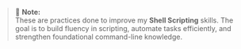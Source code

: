 > 📝 **Note:**  
These are practices done to improve my **Shell Scripting** skills. The goal is to build fluency in scripting, automate tasks efficiently, and strengthen foundational command-line knowledge.
